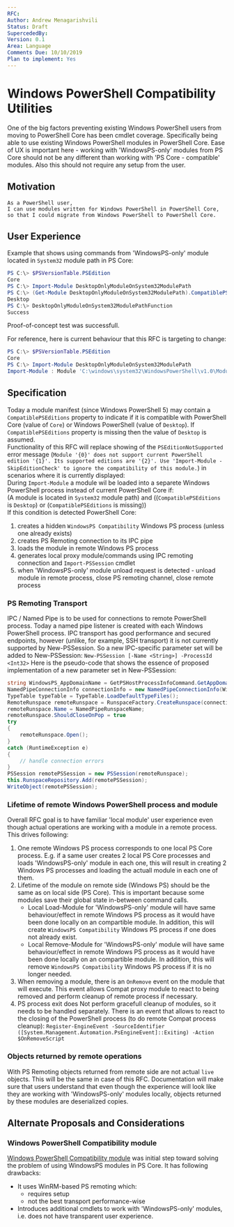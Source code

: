 ```yaml
---
RFC:
Author: Andrew Menagarishvili
Status: Draft
SupercededBy:
Version: 0.1
Area: Language
Comments Due: 10/10/2019
Plan to implement: Yes
---
```


# Windows PowerShell Compatibility Utilities

One of the big factors preventing existing Windows PowerShell users from moving to PowerShell Core has been cmdlet coverage. Specifically being able to use existing Windows PowerShell modules in PowerShell Core. Ease of UX is important here - working with 'WindowsPS-only' modules from PS Core should not be any different than working with 'PS Core - compatible' modules. Also this should not require any setup from the user.

## Motivation

    As a PowerShell user,
    I can use modules written for Windows PowerShell in PowerShell Core,
    so that I could migrate from Windows PowerShell to PowerShell Core.

## User Experience

Example that shows using commands from 'WindowsPS-only' module located in `System32` module path in PS Core:
```PowerShell
PS C:\> $PSVersionTable.PSEdition
Core
PS C:\> Import-Module DesktopOnlyModuleOnSystem32ModulePath
PS C:\> (Get-Module DesktopOnlyModuleOnSystem32ModulePath).CompatiblePSEditions
Desktop
PS C:\> DesktopOnlyModuleOnSystem32ModulePathFunction
Success
```
Proof-of-concept test was successfull.

For reference, here is current behaviour that this RFC is targeting to change:
```PowerShell
PS C:\> $PSVersionTable.PSEdition
Core
PS C:\> Import-Module DesktopOnlyModuleOnSystem32ModulePath
Import-Module : Module 'C:\windows\system32\WindowsPowerShell\v1.0\Modules\DesktopOnlyModuleOnSystem32ModulePath\DesktopOnlyModuleOnSystem32ModulePath.psd1' does not support current PowerShell edition 'Core'. Its supported editions are 'Desktop'. Use 'Import-Module -SkipEditionCheck' to ignore the compatibility of this module.
```

## Specification

Today a module manifest (since Windows PowerShell 5) may contain a `CompatiblePSEditions` property to indicate if it is compatible with PowerShell Core (value of `Core`) or Windows PowerShell (value of `Desktop`). If `CompatiblePSEditions` property is missing then the value of `Desktop` is assumed.<br />
Functionality of this RFC will replace showing of the `PSEditionNotSupported` error message (`Module '{0}' does not support current PowerShell edition '{1}'. Its supported editions are '{2}'. Use 'Import-Module -SkipEditionCheck' to ignore the compatibility of this module.`) in scenarios where it is currently displayed:<br />
During `Import-Module` a module wil be loaded into a separete Windows PowerShell process instead of current PowerShell Core if:<br />
(A module is located in `System32` module path) and ((`CompatiblePSEditions` is `Desktop`) or (`CompatiblePSEditions` is missing))<br />
If this condition is detected PowerShell Core:
  1. creates a hidden `WindowsPS Compatibility` Windows PS process (unless one already exists)
  2. creates PS Remoting connection to its IPC pipe
  3. loads the module in remote Windows PS process
  4. generates local proxy module/commands using IPC remoting connection and `Import-PSSession` cmdlet
  5. when 'WindowsPS-only' module unload request is detected - unload module in remote process, close PS remoting channel, close remote process

### PS Remoting Transport

IPC / Named Pipe is to be used for connections to remote PowerShell process. Today a named pipe listener is created with each Windows PowerShell process. IPC transport has good performance and secured endpoints, however (unlike, for example, SSH transport) it is not currently supported by New-PSSession.
So a new IPC-specific parameter set will be added to New-PSSession:  `New-PSSession [-Name <String>] -ProcessId <Int32>`
Here is the pseudo-code that shows the essence of proposed implementation of a new parameter set in New-PSSession:
```csharp
string WindowsPS_AppDomainName = GetPSHostProcessInfoCommand.GetAppDomainNamesFromProcessId(WindowsPS_ProcessId);
NamedPipeConnectionInfo connectionInfo = new NamedPipeConnectionInfo(WindowsPS_ProcessId, WindowsPS_AppDomainName);
TypeTable typeTable = TypeTable.LoadDefaultTypeFiles();
RemoteRunspace remoteRunspace = RunspaceFactory.CreateRunspace(connectionInfo, this.Host, typeTable) as RemoteRunspace;
remoteRunspace.Name = NamedPipeRunspaceName;
remoteRunspace.ShouldCloseOnPop = true
try
{
    remoteRunspace.Open();
}
catch (RuntimeException e)
{
    // handle connection errors
}
PSSession remotePSSession = new PSSession(remoteRunspace);
this.RunspaceRepository.Add(remotePSSession);
WriteObject(remotePSSession);
```

### Lifetime of remote Windows PowerShell process and module

Overall RFC goal is to have familiar 'local module' user experience even though actual operations are working with a module in a remote process. This drives following:

1. One remote Windows PS process corresponds to one local PS Core process. E.g. if a same user creates 2 local PS Core processes and loads 'WindowsPS-only' module in each one, this will result in creating 2 Windows PS processes and loading the actuall module in each one of them.
2. Lifetime of the module on remote side (Windows PS) should be the same as on local side (PS Core). This is important because some modules save their global state in-between command calls.
   * Local Load-Module for 'WindowsPS-only' module will have same behaviour/effect in remote Windows PS process as it would have been done locally on an compartible module. In addition, this will create `WindowsPS Compatibility` Windows PS process if one does not already exist.
   * Local Remove-Module for 'WindowsPS-only' module will have same behaviour/effect in remote Windows PS process as it would have been done locally on an compartible module. In addition, this will remove `WindowsPS Compatibility` Windows PS process if it is no longer needed.
3. When removing a module, there is an `OnRemove` event on the module that will execute. This event allows Compat proxy module to react to being removed and perform cleanup of remote process if necessary.
4. PS process exit does Not perform gracefull cleanup of modules, so it needs to be handled separately. There is an event that allows to react to the closing of the PowerShell process (to do remote Compat process cleanup): `Register-EngineEvent -SourceIdentifier ([System.Management.Automation.PsEngineEvent]::Exiting) -Action $OnRemoveScript`

### Objects returned by remote operations

With PS Remoting objects returned from remote side are not actual `live` objects. This will be the same in case of this RFC. Documentation will make sure that users understand that even though the experience will look like they are working with 'WindowsPS-only' modules locally, objects returned by these modules are deserialized copies.

## Alternate Proposals and Considerations

### Windows PowerShell Compatibility module

[Windows PowerShell Compatibility module](https://github.com/PowerShell/WindowsCompatibility) was initial step toward solving the problem of using WindowsPS modules in PS Core. It has following drawbacks:
- It uses WinRM-based PS remoting which:
    + requires setup
    + not the best transport performance-wise
- Introduces additional cmdlets to work with 'WindowsPS-only' modules, i.e. does not have transparent user experience.

